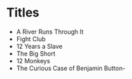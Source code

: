 # Titles

- A River Runs Through It
- Fight Club
- 12 Years a Slave
- The Big Short
- 12 Monkeys
- The Curious Case of Benjamin Button- 

